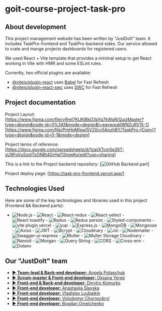 # goit-course-project-task-pro

## About development

This project management website has been written by "JustDoIt" team. It includes TaskPro-frontend and TaskPro-backend sides. Our service allowed to crate and mange projects dashboards for registered users.

We used React + Vite template that provides a minimal setup to get React working in Vite with HMR and some ESLint rules.

Currently, two official plugins are available:

- [@vitejs/plugin-react](https://github.com/vitejs/vite-plugin-react/blob/main/packages/plugin-react/README.md) uses [Babel](https://babeljs.io/) for Fast Refresh
- [@vitejs/plugin-react-swc](https://github.com/vitejs/vite-plugin-react-swc) uses [SWC](https://swc.rs/) for Fast Refresh

## Project documentation

Project Layout: [https://www.figma.com/file/yRrel7KUKlBkO3pYa7kWqR/QuizMaster?type=design&node-id=0%3A1&mode=design&t=eavwxuklWNZuRV15-1]
[https://www.figma.com/file/PmHqMIpwl5V20cv5AnzhBY/TaskPro-(Copy)?type=design&node-id=0-1&mode=design]

Project terms of reference: [https://docs.google.com/spreadsheets/d/1zaiiXTcm5e26T-sU9FoVuSzqlTsONBt4GrHaTGhgsKo/edit?usp=sharing]

This is a link to the Project backend repository: [![GitHub Backend part](https://github.com/ann1777/TaskPro-backend)]

Project deploy page: [https://task-pro-frontend.vercel.app/]

## Technologies Used

Here are some of the key technologies and libraries used in this project (Frontend && Backend parts):

- ![Node.js](https://img.shields.io/badge/Node.js-18.16-green) - ![React](https://img.shields.io/badge/React-4.18-blue) - ![React-redux](https://img.shields.io/badge/React-redux-8.1-lightgreen) - ![React-select](https://img.shields.io/badge/React-select-5.7.4-blue) - ![React toastify](https://img.shields.io/badge/React-toastify-9.1.3-lightgreen) - ![Redux](https://img.shields.io/badge/Redux-4.2.1-green) - ![Redux persist](https://img.shields.io/badge/Redux-persist-6.0.0-blue) - ![Styled-components](https://img.shields.io/badge/Styled-components-6.0.7-lightgreen) - ![vite plugin vercel](https://img.shields.io/badge/vite-plugin-vercel-5.7.4-blue) - ![yup](https://img.shields.io/badge/yup-1.2.0-lightgreen) - ![Express.js](https://img.shields.io/badge/Express.js-4.18-blue) - ![MongoDB](https://img.shields.io/badge/MongoDB-4.4-lightgreen) - ![Mongoose](https://img.shields.io/badge/Mongoose-7.4-orange) - ![Axios](https://img.shields.io/badge/Axios-1.5-red) - ![JWT](https://img.shields.io/badge/JSON%20Web%20Token-9.0-yellow) - ![Bcrypt](https://img.shields.io/badge/Bcrypt-5.1-purple) - ![Cloudinary](https://img.shields.io/badge/Cloudinary-react-1.8-brightgreen) - ![Joi](https://img.shields.io/badge/Joi-17.9-lightblue) - ![Nodemailer](https://img.shields.io/badge/Nodemailer-6.9-mediumorchid) - ![Swagger-ui-express](https://img.shields.io/badge/Swagger%20UI-5.0-maroon) - ![Multer](https://img.shields.io/badge/Multer-1.4.5--lts.1-teal) - ![Multer Storage Cloudinary](https://img.shields.io/badge/Multer%20Storage%20Cloudinary-4.0-navy) - ![Nanoid](https://img.shields.io/badge/Nanoid-4.0.2-orange) - ![Morgan](https://img.shields.io/badge/Nodemailer-1.10-moccasin) - ![Query String](https://img.shields.io/badge/Query%20String-8.1-turquoise) - ![CORS](https://img.shields.io/badge/CORS-2.8.5-indigo) - ![Cross-env](https://img.shields.io/badge/Cross--env-7.0.3-palevioletred) - ![Dotenv](https://img.shields.io/badge/Dotenv-16.3-skyblue)

## Our "JustDoIt" team

- [▶️ **Team-lead & Back-end developer:** Angela Potapchuk](https://www.linkedin.com/in/angela-potapchuk/)
- [▶️ **Scrum-master & Front-end developer:** Oksana Yerep](https://www.linkedin.com/in/oksana-yerep/)
- [▶️ **Front-end & Back-end developer:** Dmytro Komurko](https://www.linkedin.com/in/dmytro-komurko-5075a8194)
- [▶️ **Front-end developer:** Anastasiia Slavska](https://www.linkedin.com/in/anastasiia-slavska/)
- [▶️ **Front-end developer:** Vladislav Lyubaikin](https://www.linkedin.com/in/vladislav-lyubaikin/)
- [▶️ **Front-end developer:** Volodymyr Chornockryl](https://www.linkedin.com/in/volodymyr-chornockryl/)
- [▶️ **Front-end developer:** Bogdan Omelchenko](https://www.linkedin.com/in/comeandsee/)

